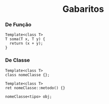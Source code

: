 <h1 align="center">Gabaritos</h1>

<h3>De Função</h3>

```
Template<class T>
T soma(T x, T y) {
  return (x + y);
}
```
<h3>De Classe</h3>

```
Template<class T>
class nomeClasse {};

Template<class T>
ret nomeClasse::metodo() {}

nomeClasse<tipo> obj;
```
